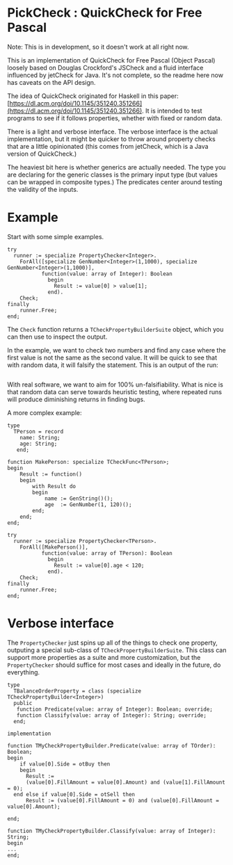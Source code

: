 # PickCheck : QuickCheck for Free Pascal

Note: This is in development, so it doesn't work at all right now.

This is an implementation of QuickCheck for Free Pascal (Object Pascal) loosely based on Douglas Crockford's JSCheck and a fluid interface influenced by jetCheck for Java. It's not complete, so the readme here now has caveats on the API design.

The idea of QuickCheck originated for Haskell in this paper: [https://dl.acm.org/doi/10.1145/351240.351266](https://dl.acm.org/doi/10.1145/351240.351266). It is intended to test programs to see if it follows properties, whether with fixed or random data.

There is a light and verbose interface. The verbose interface is the actual implementation, but it might be quicker to throw around property checks that are a little opinionated (this comes from jetCheck, which is a Java version of QuickCheck.)

The heaviest bit here is whether generics are actually needed. The type you are declaring for the generic classes is the primary input type (but values can be wrapped in composite types.) The predicates center around testing the validity of the inputs.

# Example

Start with some simple examples.

```
try
  runner := specialize PropertyChecker<Integer>.
    ForAll([specialize GenNumber<Integer>(1,1000), specialize GenNumber<Integer>(1,1000)],
           function(value: array of Integer): Boolean
             begin
               Result := value[0] > value[1];
             end).
    Check;
finally
    runner.Free;
end;
```

The `Check` function returns a `TCheckPropertyBuilderSuite` object, which you can then use to inspect the output.

In the example, we want to check two numbers and find any case where the first value is not the same as the second value. It will be quick to see that with random data, it will falsify the statement. This is an output of the run:

```

```

With real software, we want to aim for 100% un-falsifiability. What is nice is that random data can serve towards heuristic testing, where repeated runs will produce diminishing returns in finding bugs.

A more complex example:

```
type
  TPerson = record
    name: String;
    age: String;
   end;

function MakePerson: specialize TCheckFunc<TPerson>;
begin
    Result := function()
    begin
        with Result do
        begin
            name := GenString()();
            age  := GenNumber(1, 120)();
        end;
    end;
end;

try
  runner := specialize PropertyChecker<TPerson>.
    ForAll([MakePerson()],
           function(value: array of TPerson): Boolean
             begin
               Result := value[0].age < 120;
             end).
    Check;
finally
    runner.Free;
end;
```



# Verbose interface

The `PropertyChecker` just spins up all of the things to check one property, outputing
a special sub-class of `TCheckPropertyBuilderSuite`. This class can support more
properties as a suite and more customization, but the `PropertyChecker` should suffice
for most cases and ideally in the future, do everything.

```
type
  TBalanceOrderProperty = class (specialize TCheckPropertyBuilder<Integer>)
  public
   function Predicate(value: array of Integer): Boolean; override;
   function Classify(value: array of Integer): String; override;
  end;

implementation

function TMyCheckPropertyBuilder.Predicate(value: array of TOrder): Boolean;
begin
    if value[0].Side = otBuy then
    begin
      Result :=
      (value[0].FillAmount = value[0].Amount) and (value[1].FillAmount = 0);
  end else if value[0].Side = otSell then
      Result := (value[0].FillAmount = 0) and (value[0].FillAmount = value[0].Amount);

end;

function TMyCheckPropertyBuilder.Classify(value: array of Integer): String;
begin
...
end;

```
